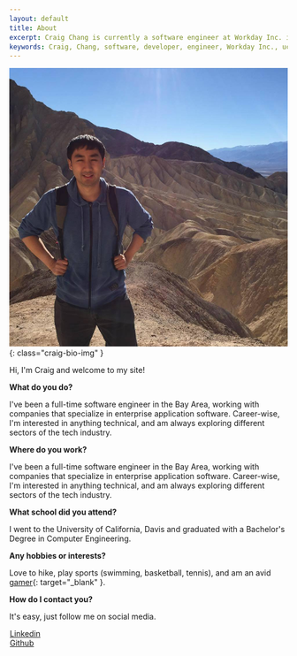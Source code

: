 ```yaml
---
layout: default
title: About
excerpt: Craig Chang is currently a software engineer at Workday Inc. in Pleasanton, California. Craig received his Bachelor's Degree in Computer Engineering at the University of California, Davis.
keywords: Craig, Chang, software, developer, engineer, Workday Inc., uc davis, about, web, enterprise, email, linkedin, github
---
```

 
![Craig Bio Picture](/images/craig-bio.jpg){: class="craig-bio-img" }

Hi, I'm Craig and welcome to my site!

**What do you do?**

I've been a full-time software engineer in the Bay Area, working with companies that specialize in enterprise application software. Career-wise, I'm interested in anything technical, and am always exploring different sectors of the tech industry.

**Where do you work?**

I've been a full-time software engineer in the Bay Area, working with companies that specialize in enterprise application software. Career-wise, I'm interested in anything technical, and am always exploring different sectors of the tech industry.

**What school did you attend?**

I went to the University of California, Davis and graduated with a Bachelor's Degree in Computer Engineering.

**Any hobbies or interests?**

Love to hike, play sports (swimming, basketball, tennis), and am an avid [gamer](http://www.craigchang.me/unplayed){: target="_blank" }.

**How do I contact you?**

It's easy, just follow me on social media.

<i class="fa fa-linkedin-square" style="width: 19px; margin-left:1px;" title="Linkedin"></i>
<a href="https://www.linkedin.com/in/{{ site.footer-links.linkedin }}">Linkedin</a>
<br/>
<i class="fa fa-github-square" style="width: 19px; margin-left:1px;" title="GitHub"></i>
<a href="https://www.github.com/{{ site.footer-links.github }}">Github</a>